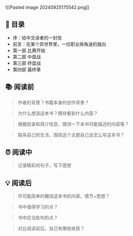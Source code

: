 ![[Pasted image 20240925175542.png]]
## 📑 目录
* 序：给中文读者的一封信  
* 前言：在某个异世界里，一位职业摔角迷的独白
* 第一部 比赛开始  
* 第二部 中盘战  
* 第三部 终盘战  
* 第四部 最终章
## 📚 阅读前
> 作者的背景？书籍本身的创作背景？

> 为什么想读这本书？期待看到什么内容？

> 根据目录和简介信息，猜测一下本书可能描述的内容等？

> 联系自己的生活，围绕这个主题自己会怎么写这本书？
## ⏰ 阅读中
> 记录精彩的句子，写下感想
##  💡 阅读后
> 尽可能简单的概括这本书的内容，情节+思想？

> 书中值得学习的点？

> 书中应当批判的点？

> 对比阅读前后，自己有哪些收获？ 
